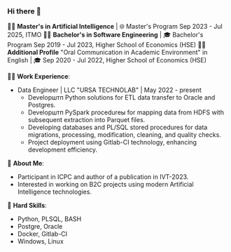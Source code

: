 ### Hi there 👋

<!--
**VorkhlikAS/VorkhlikAS** is a ✨ _special_ ✨ repository because its `README.md` (this file) appears on your GitHub profile.

Here are some ideas to get you started:

- 🔭 I’m currently working on ...
- 🌱 I’m currently learning ...
- 👯 I’m looking to collaborate on ...
- 🤔 I’m looking for help with ...
- 💬 Ask me about ...
- 📫 How to reach me: ...
- 😄 Pronouns: ...
- ⚡ Fun fact: ...
-->


👨‍🎓 **Master's in Artificial Intelligence** | 🌐 Master's Program Sep 2023 - Jul 2025, ITMO
👨‍🎓 **Bachelor's in Software Engineering** | 🎓 Bachelor's Program Sep 2019 - Jul 2023, Higher School of Economics (HSE)
👨‍🎓 **Additional Profile** "Oral Communication in Academic Environment" in English | 🎓 Sep 2020 - Jul 2022, Higher School of Economics (HSE)

👨‍💻 **Work Experience**:
- Data Engineer | LLC "URSA TECHNOLAB" | May 2022 - present
  - Developштп Python solutions for ETL data transfer to Oracle and Postgres.
  - Developштп PySpark procedureы for mapping data from HDFS with subsequent extraction into Parquet files.
  - Developing databases and PL/SQL stored procedures for data migrations, processing, modification, cleaning, and quality checks.
  - Project deployment using Gitlab-CI technology, enhancing development efficiency.

📄 **About Me**:
- Participant in ICPC and author of a publication in IVT-2023.
- Interested in working on B2C projects using modern Artificial Intelligence technologies.

🚀 **Hard Skills**:
- Python, PLSQL, BASH
- Postgre, Oracle
- Docker, Gitlab-CI
- Windows, Linux
